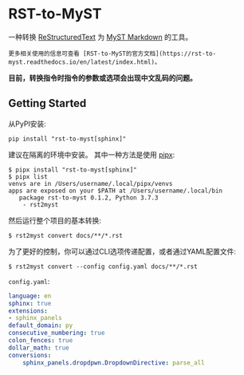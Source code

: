 # RST-to-MyST

一种转换 [ReStructuredText](https://docutils.sourceforge.io/) 为 [MyST Markdown](https://myst-parser.readthedocs.io/) 的工具。

```{seealso}
更多相关使用的信息可查看 [RST-to-MyST的官方文档](https://rst-to-myst.readthedocs.io/en/latest/index.html)。
```

**目前，转换指令时指令的参数或选项会出现中文乱码的问题。**

## Getting Started

从PyPI安装:

```shell
pip install "rst-to-myst[sphinx]"
```

建议在隔离的环境中安装。
其中一种方法是使用 [pipx](https://pypa.github.io/pipx/):

```console
$ pipx install "rst-to-myst[sphinx]"
$ pipx list
venvs are in /Users/username/.local/pipx/venvs
apps are exposed on your $PATH at /Users/username/.local/bin
   package rst-to-myst 0.1.2, Python 3.7.3
    - rst2myst
```

然后运行整个项目的基本转换:

```console
$ rst2myst convert docs/**/*.rst
```

为了更好的控制，你可以通过CLI选项传递配置，或者通过YAML配置文件:

```console
$ rst2myst convert --config config.yaml docs/**/*.rst
```

`config.yaml`:

```yaml
language: en
sphinx: true
extensions:
- sphinx_panels
default_domain: py
consecutive_numbering: true
colon_fences: true
dollar_math: true
conversions:
    sphinx_panels.dropdpwn.DropdownDirective: parse_all
```
